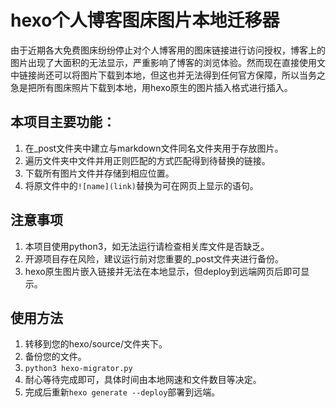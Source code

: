 # hexo个人博客图床图片本地迁移器

由于近期各大免费图床纷纷停止对个人博客用的图床链接进行访问授权，博客上的图片出现了大面积的无法显示，严重影响了博客的浏览体验。然而现在直接使用文中链接尚还可以将图片下载到本地，但这也并无法得到任何官方保障，所以当务之急是把所有图床照片下载到本地，用hexo原生的图片插入格式进行插入。

## 本项目主要功能：
1. 在_post文件夹中建立与markdown文件同名文件夹用于存放图片。
2. 遍历文件夹中文件并用正则匹配的方式匹配得到待替换的链接。
3. 下载所有图片文件并存储到相应位置。
4. 将原文件中的`![name](link)`替换为可在网页上显示的语句。

## 注意事项
1. 本项目使用python3，如无法运行请检查相关库文件是否缺乏。
2. 开源项目存在风险，建议运行前对您重要的_post文件夹进行备份。
3. hexo原生图片嵌入链接并无法在本地显示，但deploy到远端网页后即可显示。

## 使用方法
1. 转移到您的hexo/source/文件夹下。
2. 备份您的文件。
3. `python3 hexo-migrator.py`
4. 耐心等待完成即可，具体时间由本地网速和文件数目等决定。
5. 完成后重新`hexo generate --deploy`部署到远端。
